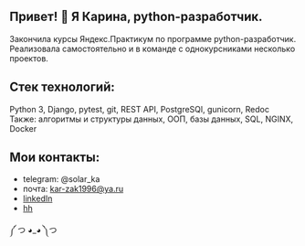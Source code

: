 ## Привет! 👋 Я Карина, python-разработчик.
Закончила курсы Яндекс.Практикум по программе python-разработчик. Реализовала самостоятельно и в команде с однокурсниками несколько проектов.

## Стек технологий: 
Python 3, Django, pytest, git, REST API, PostgreSQl, gunicorn, Redoc
Также: алгоритмы и структуры данных, ООП, базы данных, SQL, NGINX, Docker

## Мои контакты:
- telegram: @solar_ka
- почта: kar-zak1996@ya.ru
- [linkedIn](https://www.linkedin.com/in/solar-ka/)
- [hh](https://hh.ru/resume/1c098656ff0b3d9d1a0039ed1f46436d37637a)

༼ つ ◕_◕ ༽つ
<!--
**solar-ka/solar-ka** is a ✨ _special_ ✨ repository because its `README.md` (this file) appears on your GitHub profile.

Here are some ideas to get you started:

- 🔭 I’m currently working on ...
- 🌱 I’m currently learning ...
- 👯 I’m looking to collaborate on ...
- 🤔 I’m looking for help with ...
- 💬 Ask me about ...
- 📫 How to reach me: ...
- 😄 Pronouns: ...
- ⚡ Fun fact: ...
-->
